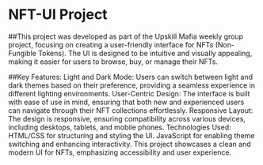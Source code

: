 # NFT-UI Project
##This project was developed as part of the Upskill Mafia weekly group project, focusing on creating a user-friendly interface for NFTs (Non-Fungible Tokens). The UI is designed to be intuitive and visually appealing, making it easier for users to browse, buy, or manage their NFTs.

##Key Features:
Light and Dark Mode: Users can switch between light and dark themes based on their preference, providing a seamless experience in different lighting environments.
User-Centric Design: The interface is built with ease of use in mind, ensuring that both new and experienced users can navigate through their NFT collections effortlessly.
Responsive Layout: The design is responsive, ensuring compatibility across various devices, including desktops, tablets, and mobile phones.
Technologies Used:
HTML/CSS for structuring and styling the UI.
JavaScript for enabling theme switching and enhancing interactivity.
This project showcases a clean and modern UI for NFTs, emphasizing accessibility and user experience.
